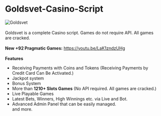 # Goldsvet-Casino-Script
![Goldsvet](https://github.com/BetCodex/Goldsvet-Casino-Script/assets/162466962/1f339c05-9e9e-462b-8187-7a7ad162c922)
<br>
<br>
Goldsvet is a complete Casino script. Games do not require API. All games are cracked.
<br>
<br>
<b>New +92 Pragmatic Games:</b> https://youtu.be/LaK1zndzUHg
<br>
<br>
<b>Features</b>
<br>
- Receiving Payments with Coins and Tokens (Receiving Payments by Credit Card Can Be Activated.)<br>
- Jackpot system<br>
- Bonus System<br>
- More than <b>1210+ Slots Games</b> (No API required. All games are cracked.)<br>
- Live Playable Games<br>
- Latest Bets, Winners, High Winnings etc. via Live and Bot.<br>
- Advanced Admin Panel that can be easily managed.<br>
and more.<br>
